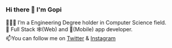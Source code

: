 ### Hi there 👋 I'm Gopi

🙋🏼‍♂️ I’m a Engineering Degree holder in Computer Science field.<br /> 
🔭 Full Stack 🕸️(Web) and 📱(Mobile) app developer.<br />
📫You can follow me on [Twitter](https://twitter.com/sftwareofficial) & [Instagram](https://www.instagram.com/softwarengineerofficial/)<br />
<!--
**softwareengineerofficial/softwareengineerofficial** is a ✨ _special_ ✨ repository because its `README.md` (this file) appears on your GitHub profile.

Here are some ideas to get you started:

- 🔭 I’m currently working on ...
- 🌱 I’m currently learning ...
- 👯 I’m looking to collaborate on ...
- 🤔 I’m looking for help with ...
- 💬 Ask me about ...
- 📫 How to reach me: ...
- 😄 Pronouns: ...
- ⚡ Fun fact: ...
-->
